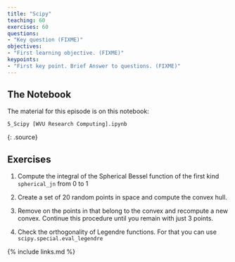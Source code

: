 ```yaml
---
title: "Scipy"
teaching: 60
exercises: 60
questions:
- "Key question (FIXME)"
objectives:
- "First learning objective. (FIXME)"
keypoints:
- "First key point. Brief Answer to questions. (FIXME)"
---
```


## The Notebook

The material for this episode is on this notebook:

~~~
5_Scipy [WVU Research Computing].ipynb
~~~
{: .source}

## Exercises

  1. Compute the integral of the Spherical Bessel function of the first kind `spherical_jn` from 0 to 1

  2. Create a set of 20 random points in space and compute the convex hull.

  3. Remove on the points in that belong to the convex and recompute a new convex. Continue this procedure until you remain with just 3 points.

  4. Check the orthogonality of Legendre functions. For that you
  can use `scipy.special.eval_legendre`


{% include links.md %}
